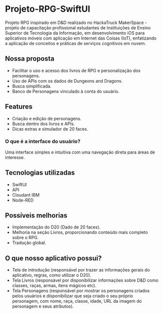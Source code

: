 # Projeto-RPG-SwiftUI
Projeto RPG inspirado em D&D realizado no HackaTruck MakerSpace - projeto de capacitação profissional estudantes de Instituições de Ensino Superior de Tecnologia da Informação, em desenvolvimento iOS para aplicativos móveis com aplicação em Internet das Coisas (IoT), enfatizando a aplicação de conceitos e práticas de serviços cognitivos em nuvem.

## Nossa proposta 
- Facilitar o uso e acesso dos livros de RPG e personalização dos personagens.
- Uso de APIs com os dados de Dungeons and Dragons.
- Busca simplificada.
- Banco de Personagens vinculado à conta do usuário.

## Features
- Criação e edição de personagens.
- Busca dentro dos livros e APIs.
- Dicas extras e simulador de 20 faces.

### O que é a interface do usuário?

Uma interface simples e intuitiva com uma navegação direta para áreas de interesse.

## Tecnologias utilizadas

- SwiftUI
- API
- Cloudant IBM
- Node-RED

## Possíveis melhorias
- Implementação do D20 (Dado de 20 faces).
- Melhoria na seção Livros, proporcionando conteúdo mais completo sobre o RPG.
- Tradução global.

## O que nosso aplicativo possui?

- Tela de introdução (responsável por trazer as informações gerais do aplicativo, regras, como utilizar o D20).
- Tela Livros (responsável por disponibilizar informações sobre D&D como classes, raças, armas, itens mágicos etc).
- Tela Personagens (responsável por mostrar os personagens criados pelos usuários e disponibilizar que seja criado o seu próprio personagem, com nome, raça, classe, idade, URL da imagem do personagem e seus atributos).
